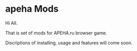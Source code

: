 # apeha Mods

Hi All.

That is set of mods for APEHA.ru browser game.

Discriptions of installing, usage and features will come soon.
